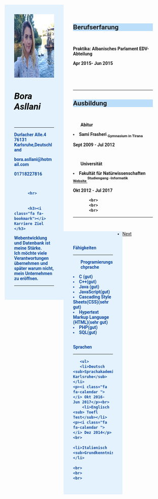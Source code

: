 <html>
<head>
<meta charset="UTF-8">
<meta name="viewport" content="width=device-width, initial-scale=1">
<link rel="stylesheet" href='https://fonts.googleapis.com/css?family=Roboto'>
<link rel="stylesheet" href="https://cdnjs.cloudflare.com/ajax/libs/font-awesome/4.7.0/css/font-awesome.min.css">
<link rel="stylesheet" href="https://maxcdn.bootstrapcdn.com/bootstrap/3.3.7/css/bootstrap.min.css">
 
<script src="https://ajax.googleapis.com/ajax/libs/jquery/3.2.1/jquery.min.js"></script>
<script src="https://maxcdn.bootstrapcdn.com/bootstrap/3.3.7/js/bootstrap.min.js"></script>


<style>
html,body,h1,h2,h3 {font-family: "Roboto", serif}
body {margin:0;
      border:5px;
}


.column {
    float: left;
    padding: 30px;
    border: 5px;
}


.column.side {
    width: 25%;
	padding: 30px;
	border: 5px;
	background-color:#E3F2FD;
	
	
}


.column.middle {
    width: 50%;
	border:5 px;
	font-weight:bold;
	
	
}

.row:after {
    content: "";
    display: table;
    clear: both;
}
 
@media (max-width: 600px) {
    .column{
        width: 100%;
    }
}
div.colum side{ padding: 20px 20px ;

}
span{
color:#0D47A1;
font-weight:bold;
}

h2{ 
background-color:#BBDEFB;}
i{color:black;}

h1{
font-style:italic;
color:black;}




</head>

</style>
<body> 


<div class="row">
  <div class="column side">
  
  <img src="fotobora.jpg" width="300" height="200">
 
  <span>
 <h1>Bora Asllani</h1>
<br>
<hr>
 
<p><i class=" fa fa-home " >  </i>   Durlacher Alle.4<br> 76131 Karlsruhe,Deutschland</p>
          <p><i class="fa fa-envelope "></i>   bora.asllani@hotmail.com</p>
          <p><i class="fa fa-phone "></i>   01718227816</p>
		  <br>
		
		
          <hr>
		  
		  
		  <h3><i class="fa fa-bookmark"></i>   Karriere Ziel </h3>
<p>Webentwicklung und Datenbank ist meine Stärke.<br>
   Ich möchte viele Verantwortungen übernehmen und später warum nicht, mein Unternehmen zu eröffnen.</p>
   <hr>  
   
  
   </span>
	</div>	
	
 <div class="column middle ">
 <h2><i class="fa fa-briefcase "></i>   Berufserfarung</h2><br>
<p> <b>Praktika:</b> Albanisches Parlament EDV-Abteilung</p>
<p><i class="fa fa-calendar "></i>   Apr 2015- Jun 2015 </p>
<br>
<br>
<br>
<hr>
<h2><i class="fa fa-certificate"></i>   Ausbildung</h2><br>
    <ul>Abitur</ul>
	<li> Sami Frasheri <sub>Gymnasium in Tirana</sub></li>
	<p><i class="fa fa-calendar "></i>   Sept 2009 - Jul 2012 </p><br>
	<ul>Universität </ul>
	<li> Fakultät für Natürwissenschaften<sub><a href="http://www.fshn.edu.al/"target="_blank"> Website </a></sub><sup>Studiengang -Informatik</sup></li>
	<p><i class="fa fa-calendar "></i>  Okt 2012 - Jul 2017 </p>
		
		 
           <br>
		   <br>
		   <br>
<hr>
</div>
	   
<span>
<div  class="column side">
<p><b><i class="fa fa-asterisk "></i>  Fähigkeiten</b></p><hr>
           <ul> Programierungschprache</ul>
     <li>C (gut) </li>
	 <li>C++(gut)</li>
	 <li>Java (gut)</li>
	 <li>JavaScript(gut)</li>
     <li>Cascading Style Sheets(CSS)(sehr gut)</li>
     <li>Hypertext Markup Language (HTML)(sehr gut)</li>
     <li>PHP(gut)</li>
	 <li>SQL(gut)</li>

</ul>
<br>
	   
	   

<p><b><i class="fa fa-globe "></i>   Sprachen</b></p><hr>

       <ul>
	   <li>Deutsch <sub>Sprachakademie Karlsruhe</sub></li>
	<p><i class="fa fa-calendar "></i> Okt 2016- Jun 2017</p><br>
		<li>Englisch <sub> Toefl Test</sub></li>
	<p><i class="fa fa-calendar "></i> Dez 2014</p>	<br>
	   <li>Italienisch <sub>Grundkenntnisse</sub></li>

	<br>
	<br>
	<br>
	
</div>
</span>
<br>
<br>
<br>
<br>
<div class ="container">
<ul class="pager">
    <li class="next"><a href=https://github.com/Asllani/Asllani.github.io/commits/master/boracv1.html"">Next</a></li>
    
  </ul>

</div>



